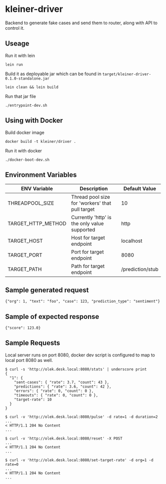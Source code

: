 # kleiner-driver
Backend to generate fake cases and send them to router, along with API to control it.

## Useage

Run it with lein

    lein run

Build it as deployable jar which can be found in `target/kleiner-driver-0.1.0-standalone.jar`

    lein clean && lein build

Run that jar file

    ./entrypoint-dev.sh


## Using with Docker

Build docker image

    docker build -t kleiner/driver .

Run it with docker

    ./docker-boot-dev.sh

## Environment Variables
| ENV Variable            | Description                                      | Default Value    |
|-------------------------|--------------------------------------------------|------------------|
| THREADPOOL_SIZE         | Thread pool size for 'workers' that pull target  | 10               |
| TARGET_HTTP_METHOD      | Currently 'http' is the only value supported     | http             |
| TARGET_HOST             | Host for target endpoint                         | localhost        |
| TARGET_PORT             | Port for target endpoint                         | 8080             |
| TARGET_PATH             | Path for target endpoint                         | /prediction/stub |

## Sample generated request

    {"org": 1, "text": "foo", "case": 123, "prediction_type": "sentiment"}

## Sample of expected response

    {"score": 123.0}


## Sample Requests
Local server runs on port 8080, docker dev script is configured to map to local port 8080 as well.
```
$ curl -s 'http://olek.desk.local:8080/stats' | underscore print
{
  "1": {
    "sent-cases": { "rate": 3.7, "count": 43 },
    "predictions": { "rate": 3.6, "count": 42 },
    "errors": { "rate": 0, "count": 0 },
    "timeouts": { "rate": 0, "count": 0 },
    "target-rate": 10
  }
}

$ curl -v 'http://olek.desk.local:8080/pulse' -d rate=1 -d duration=2
...
< HTTP/1.1 204 No Content
...

$ curl -v 'http://olek.desk.local:8080/reset' -X POST
...
< HTTP/1.1 204 No Content
...

$ curl -v 'http://olek.desk.local:8080/set-target-rate' -d org=1 -d rate=0
...
< HTTP/1.1 204 No Content
...

```
